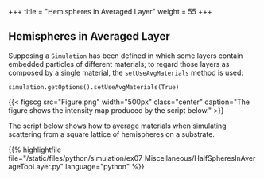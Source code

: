 +++
title = "Hemispheres in Averaged Layer"
weight = 55
+++

## Hemispheres in Averaged Layer

Supposing a `Simulation` has been defined in which some layers contain embedded particles of different materials; to regard those layers as composed by a single material, the `setUseAvgMaterials` method is used:

```
simulation.getOptions().setUseAvgMaterials(True)
```

{{< figscg src="Figure.png" width="500px" class="center" caption="The figure shows the intensity map produced by the script below." >}}

The script below shows how to average materials when simulating scattering from a square lattice of hemispheres on a substrate.

{{% highlightfile file="/static/files/python/simulation/ex07_Miscellaneous/HalfSpheresInAverageTopLayer.py" language="python" %}}
